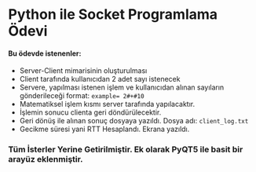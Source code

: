 # Python ile Socket Programlama Ödevi

#### Bu ödevde istenenler:
* Server-Client mimarisinin oluşturulması
* Client tarafında kullanıcıdan 2 adet sayı istenecek
* Servere, yapılması istenen işlem ve kullanıcıdan alınan sayıların gönderileceği format: `example= 2#+#10`
* Matematiksel işlem kısmı server tarafında yapılacaktır.
* İşlemin sonucu clienta geri döndürülecektir.
* Geri dönüş ile alınan sonuç dosyaya yazıldı. Dosya adı: `client_log.txt`
* Gecikme süresi yani RTT Hesaplandı. Ekrana yazıldı.

### Tüm İsterler Yerine Getirilmiştir. Ek olarak PyQT5 ile basit bir arayüz eklenmiştir.

